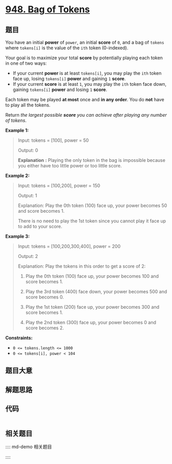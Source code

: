 # [948. Bag of Tokens](https://leetcode.com/problems/bag-of-tokens)

## 题目

You have an initial **power** of `power`, an initial **score** of `0`, and a
bag of `tokens` where `tokens[i]` is the value of the `ith` token (0-indexed).

Your goal is to maximize your total **score** by potentially playing each
token in one of two ways:

  * If your current **power** is at least `tokens[i]`, you may play the `ith` token face up, losing `tokens[i]` **power** and gaining `1` **score**.
  * If your current **score** is at least `1`, you may play the `ith` token face down, gaining `tokens[i]` **power** and losing `1` **score**.

Each token may be played **at most** once and **in any order**. You do **not**
have to play all the tokens.

Return _the largest possible **score** you can achieve after playing any
number of tokens_.



**Example 1:**

> Input: tokens = [100], power = 50
> 
> Output: 0
> 
> **Explanation** **:** Playing the only token in the bag is impossible because you either have too little power or too little score.

**Example 2:**

> Input: tokens = [100,200], power = 150
> 
> Output: 1
> 
> Explanation: Play the 0th token (100) face up, your power becomes 50 and score becomes 1.
> 
> There is no need to play the 1st token since you cannot play it face up to add to your score.

**Example 3:**

> Input: tokens = [100,200,300,400], power = 200
> 
> Output: 2
> 
> Explanation: Play the tokens in this order to get a score of 2:
> 
> 1. Play the 0th token (100) face up, your power becomes 100 and score becomes 1.
> 
> 2. Play the 3rd token (400) face down, your power becomes 500 and score becomes 0.
> 
> 3. Play the 1st token (200) face up, your power becomes 300 and score becomes 1.
> 
> 4. Play the 2nd token (300) face up, your power becomes 0 and score becomes 2.

**Constraints:**

  * `0 <= tokens.length <= 1000`
  * `0 <= tokens[i], power < 104`


## 题目大意

## 解题思路

## 代码

```javascript

```

## 相关题目

:::: md-demo 相关题目

::::
